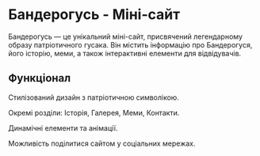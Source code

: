 # Бандерогусь - Міні-сайт

Бандерогусь — це унікальний міні-сайт, присвячений легендарному образу патріотичного гусака. Він містить інформацію про Бандерогуся, його історію, меми, а також інтерактивні елементи для відвідувачів.

## Функціонал

Стилізований дизайн з патріотичною символікою.

Окремі розділи: Історія, Галерея, Меми, Контакти.

Динамічні елементи та анімації.

Можливість поділитися сайтом у соціальних мережах.
